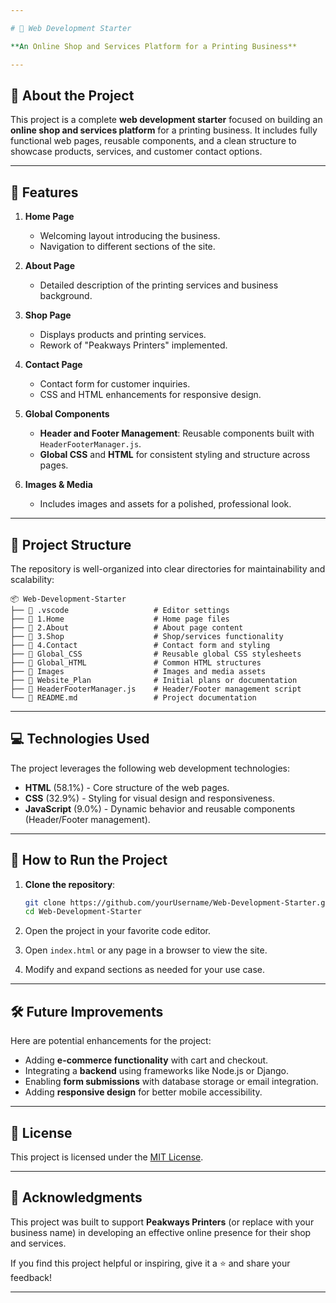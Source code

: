 ```yaml
---

# 🛒 Web Development Starter

**An Online Shop and Services Platform for a Printing Business**  

---
```


## 📖 About the Project  
This project is a complete **web development starter** focused on building an **online shop and services platform** for a printing business. It includes fully functional web pages, reusable components, and a clean structure to showcase products, services, and customer contact options.

---

## 🌟 Features  
1. **Home Page**  
   - Welcoming layout introducing the business.  
   - Navigation to different sections of the site.  

2. **About Page**  
   - Detailed description of the printing services and business background.  

3. **Shop Page**  
   - Displays products and printing services.  
   - Rework of "Peakways Printers" implemented.  

4. **Contact Page**  
   - Contact form for customer inquiries.  
   - CSS and HTML enhancements for responsive design.  

5. **Global Components**  
   - **Header and Footer Management**: Reusable components built with `HeaderFooterManager.js`.  
   - **Global CSS** and **HTML** for consistent styling and structure across pages.  

6. **Images & Media**  
   - Includes images and assets for a polished, professional look.  

---

## 📂 Project Structure  
The repository is well-organized into clear directories for maintainability and scalability:  

```plaintext
📦 Web-Development-Starter  
├── 📁 .vscode                   # Editor settings  
├── 📁 1.Home                    # Home page files  
├── 📁 2.About                   # About page content  
├── 📁 3.Shop                    # Shop/services functionality  
├── 📁 4.Contact                 # Contact form and styling  
├── 📁 Global_CSS                # Reusable global CSS stylesheets  
├── 📁 Global_HTML               # Common HTML structures  
├── 📁 Images                    # Images and media assets  
├── 📁 Website_Plan              # Initial plans or documentation  
├── 📝 HeaderFooterManager.js    # Header/Footer management script  
└── 📝 README.md                 # Project documentation  
```

---

## 💻 Technologies Used  
The project leverages the following web development technologies:  

- **HTML** (58.1%) - Core structure of the web pages.  
- **CSS** (32.9%) - Styling for visual design and responsiveness.  
- **JavaScript** (9.0%) - Dynamic behavior and reusable components (Header/Footer management).  

---

## 🚀 How to Run the Project  
1. **Clone the repository**:  
   ```bash
   git clone https://github.com/yourUsername/Web-Development-Starter.git
   cd Web-Development-Starter
   ```  
2. Open the project in your favorite code editor.  

3. Open `index.html` or any page in a browser to view the site.  

4. Modify and expand sections as needed for your use case.  

---

## 🛠️ Future Improvements  
Here are potential enhancements for the project:  
- Adding **e-commerce functionality** with cart and checkout.  
- Integrating a **backend** using frameworks like Node.js or Django.  
- Enabling **form submissions** with database storage or email integration.  
- Adding **responsive design** for better mobile accessibility.  

---

## 📝 License  
This project is licensed under the [MIT License](./LICENSE).  

---

## 📢 Acknowledgments  
This project was built to support **Peakways Printers** (or replace with your business name) in developing an effective online presence for their shop and services.  

If you find this project helpful or inspiring, give it a ⭐ and share your feedback!  

---
